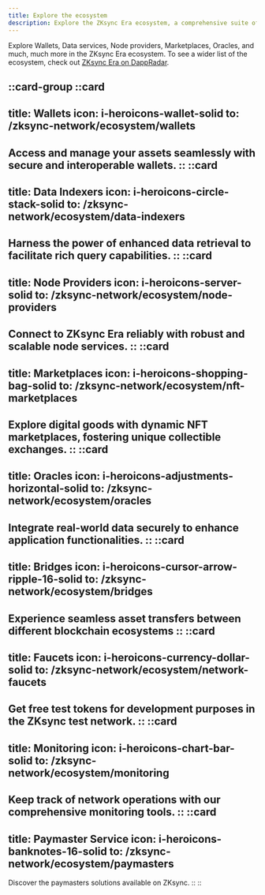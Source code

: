 ```yaml
---
title: Explore the ecosystem
description: Explore the ZKsync Era ecosystem, a comprehensive suite of services and tools from wallets to marketplaces that empower and enhance your experience.
---
```


Explore Wallets, Data services, Node providers, Marketplaces, Oracles, and much, much more
in the ZKsync Era ecosystem.
To see a wider list of the ecosystem, check out [ZKsync Era on DappRadar](https://zksync.dappradar.com/ecosystem).

::card-group
  ::card
  ---
  title: Wallets
  icon: i-heroicons-wallet-solid
  to: /zksync-network/ecosystem/wallets
  ---
  Access and manage your assets seamlessly with secure and interoperable wallets.
  ::
  ::card
  ---
  title: Data Indexers
  icon: i-heroicons-circle-stack-solid
  to: /zksync-network/ecosystem/data-indexers
  ---
  Harness the power of enhanced data retrieval to facilitate rich query capabilities.
  ::
  ::card
  ---
  title: Node Providers
  icon: i-heroicons-server-solid
  to: /zksync-network/ecosystem/node-providers
  ---
  Connect to ZKsync Era reliably with robust and scalable node services.
  ::
  ::card
  ---
  title: Marketplaces
  icon: i-heroicons-shopping-bag-solid
  to: /zksync-network/ecosystem/nft-marketplaces
  ---
  Explore digital goods with dynamic NFT marketplaces, fostering unique collectible exchanges.
  ::
  ::card
  ---
  title: Oracles
  icon: i-heroicons-adjustments-horizontal-solid
  to: /zksync-network/ecosystem/oracles
  ---
  Integrate real-world data securely to enhance application functionalities.
  ::
  ::card
  ---
  title: Bridges
  icon: i-heroicons-cursor-arrow-ripple-16-solid
  to: /zksync-network/ecosystem/bridges
  ---
  Experience seamless asset transfers between different blockchain ecosystems
  ::
  ::card
  ---
  title: Faucets
  icon: i-heroicons-currency-dollar-solid
  to: /zksync-network/ecosystem/network-faucets
  ---
  Get free test tokens for development purposes in the ZKsync test network.
  ::
  ::card
  ---
  title: Monitoring
  icon: i-heroicons-chart-bar-solid
  to: /zksync-network/ecosystem/monitoring
  ---
  Keep track of network operations with our comprehensive monitoring tools.
  ::
  ::card
  ---
  title: Paymaster Service
  icon: i-heroicons-banknotes-16-solid
  to: /zksync-network/ecosystem/paymasters
  ---
  Discover the paymasters solutions available on ZKsync.
  ::
::
